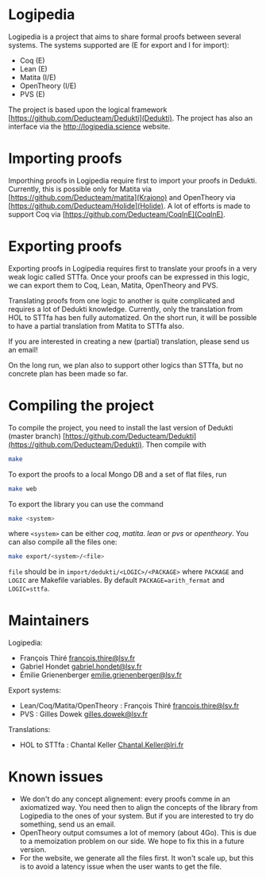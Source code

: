 # Logipedia

Logipedia is a project that aims to share formal proofs between several systems. The systems supported are (E for export and I for import):
- Coq (E)
- Lean (E)
- Matita (I/E)
- OpenTheory (I/E)
- PVS (E)

The project is based upon the logical framework [https://github.com/Deducteam/Dedukti](Dedukti). The project has also an interface via the [http;//logipedia.science](Logipedia) website.

# Importing proofs

Importhing proofs in Logipedia require first to import your proofs in Dedukti. Currently, this is possible only for Matita via [https://github.com/Deducteam/matita](Krajono) and OpenTheory via [https://github.com/Deducteam/Holide](Holide). A lot of efforts is made to support Coq via [https://github.com/Deducteam/CoqInE](CoqInE).

# Exporting proofs

Exporting proofs in Logipedia requires first to translate your proofs in a very weak logic called STTfa. Once your proofs can be expressed in this logic, we can export them to Coq, Lean, Matita, OpenTheory and PVS.

Translating proofs from one logic to another is quite complicated and requires a lot of Dedukti knowledge. Currently, only the translation from HOL to STTfa has ben fully automatized. On the short run, it will be possible to have a partial translation from Matita to STTfa also.

If you are interested in creating a new (partial) translation, please send us an email!

On the long run, we plan also to support other logics than STTfa, but no concrete plan has been made so far.

# Compiling the project

To compile the project, you need to install the last version of Dedukti (master branch) [https://github.com/Deducteam/Dedukti](https://github.com/Deducteam/Dedukti).
Then compile with

``` bash
make
```

To export the proofs to a local Mongo DB and a set of flat files, run

``` bash
make web
```

To export the library you can use the command

``` bash
make <system>
```

where `<system>` can be either *coq*, *matita*. *lean* or *pvs* or *opentheory*. You can also compile all the files one:

``` bash
make export/<system>/<file>
```
`file` should be in `import/dedukti/<LOGIC>/<PACKAGE>` where `PACKAGE` and `LOGIC` are Makefile variables. By default `PACKAGE=arith_fermat` and `LOGIC=sttfa`.

# Maintainers

Logipedia:
- François Thiré <francois.thire@lsv.fr>
- Gabriel Hondet <gabriel.hondet@lsv.fr>
- Émilie Grienenberger <emilie.grienenberger@lsv.fr>

Export systems:
- Lean/Coq/Matita/OpenTheory : François Thiré <francois.thire@lsv.fr>
- PVS : Gilles Dowek <gilles.dowek@lsv.fr>

Translations:
- HOL to STTfa : Chantal Keller <Chantal.Keller@lri.fr>
# Known issues

- We don't do any concept alignement: every proofs comme in an axiomatized way. You need then to align the concepts of the library from Logipedia to the ones of your system. But if you are interested to try do something, send us an email.
- OpenTheory output comsumes a lot of memory (about 4Go). This is due to a memoization problem on our side. We hope to fix this in a future version.
- For the website, we generate all the files first. It won't scale up, but this is to avoid a latency issue when the user wants to get the file.
